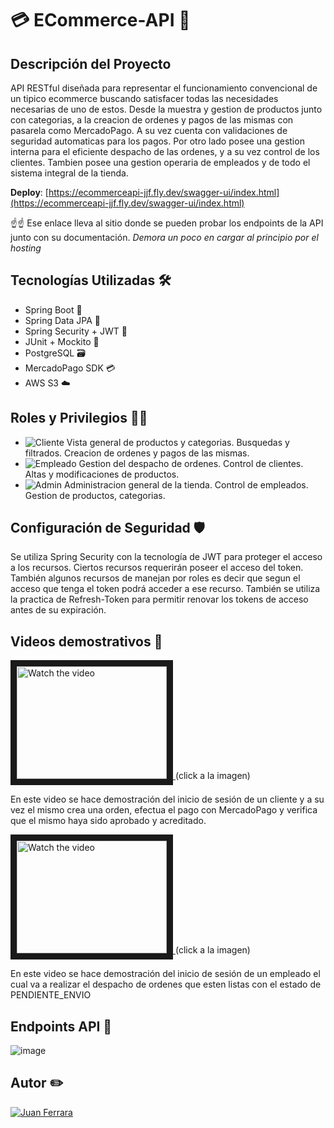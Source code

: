 # 💳 ECommerce-API 🛒 
## Descripción del Proyecto
API RESTful diseñada para representar el funcionamiento convencional de un tipico ecommerce buscando satisfacer todas las necesidades necesarias de uno de estos. Desde la muestra y gestion de productos junto con categorias, a la creacion de ordenes y pagos de las mismas con pasarela como MercadoPago.
A su vez cuenta con validaciones de seguridad automaticas para los pagos. Por otro lado posee una gestion interna para el eficiente despacho de las ordenes, y a su vez control de los clientes. Tambien posee una gestion operaria de empleados y de todo el sistema integral de la tienda.

**Deploy**: [https://ecommerceapi-jjf.fly.dev/swagger-ui/index.html](https://ecommerceapi-jjf.fly.dev/swagger-ui/index.html)

☝️☝️ Ese enlace lleva al sitio donde se pueden probar los endpoints de la API junto con su documentación. _Demora un poco en cargar al principio por el hosting_

## Tecnologías Utilizadas 🛠️
- Spring Boot 🌱
- Spring Data JPA 🔄
- Spring Security + JWT 🔐
- JUnit + Mockito 🧪
- PostgreSQL 🗃️
- MercadoPago SDK 💳
- AWS S3 ☁️

## Roles y Privilegios 🕵️‍♂️
- ![Cliente](https://img.shields.io/badge/Cliente-70F00C)   Vista general de productos y categorias. Busquedas y filtrados. Creacion de ordenes y pagos de las mismas.
- ![Empleado](https://img.shields.io/badge/Empleado-00FFD4)   Gestion del despacho de ordenes. Control de clientes. Altas y modificaciones de productos.
- ![Admin](https://img.shields.io/badge/Administrador-FF0000)   Administracion general de la tienda. Control de empleados. Gestion de productos, categorias.
  
## Configuración de Seguridad 🛡️
Se utiliza Spring Security con la tecnología de JWT para proteger el acceso a los recursos. Ciertos recursos requerirán poseer el acceso del token. También algunos recursos de manejan por roles es decir que segun el acceso que tenga el token podrá acceder a ese recurso.
También se utiliza la practica de Refresh-Token para permitir renovar los tokens de acceso antes de su expiración.

## Videos demostrativos 🎥
<a href="http://www.youtube.com/watch?feature=player_embedded&v=PI67FHyEGFk" target="_blank">
 <img src="http://img.youtube.com/vi/PI67FHyEGFk/mqdefault.jpg" alt="Watch the video" width="240" height="180" border="10" />
</a> (click a la imagen)


En este video se hace demostración del inicio de sesión de un cliente y a su vez el mismo crea una orden, efectua el pago con MercadoPago y verifica que el mismo haya sido aprobado y acreditado.

<a href="http://www.youtube.com/watch?feature=player_embedded&v=1iermtoYg3g" target="_blank">
 <img src="http://img.youtube.com/vi/1iermtoYg3g/mqdefault.jpg" alt="Watch the video" width="240" height="180" border="10" />
</a> (click a la imagen)


En este video se hace demostración del inicio de sesión de un empleado el cual va a realizar el despacho de ordenes que esten listas con el estado de PENDIENTE_ENVIO

## Endpoints API 🚀

![image](https://github.com/JuanDouCore/EcommerceApi/assets/22947314/9564697b-3826-4ba5-896e-3451ba50137a)

## Autor ✏️
[![Juan Ferrara](https://img.shields.io/badge/LinkedIn-JuanFerrara-blue)](https://www.linkedin.com/in/juan-ferrara/)
